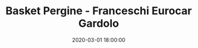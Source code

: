 ---
title: Basket Pergine - Franceschi Eurocar Gardolo
date: 2020-03-01 18:00:00
squadra-a: Franceschi Eurocar Gardolo
punteggio-a: 
squadra-b: Basket Pergine
punteggio-b: 
partite/squadra: serie-d-19-20
luogo: Palestra ''Garbari''
categoria: serie d
---